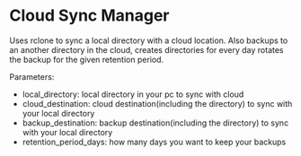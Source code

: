 # Cloud Sync Manager

Uses rclone to sync a local directory with a cloud location. Also backups to an another directory in the cloud, creates directories for every day rotates the backup for the given retention period.

Parameters:

* local_directory: local directory in your pc to sync with cloud
* cloud_destination: cloud destination(including the directory) to sync with your local directory
* backup_destination: backup destination(including the directory) to sync with your local directory
* retention_period_days: how many days you want to keep your backups
